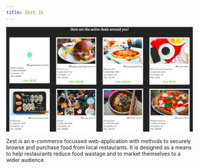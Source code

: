 ```yaml
---
title: Zest JS
---
```


![Zest JS](/assets/img/work/proj-1/img1.jpg)

Zest is an e-commerce focussed web-application with methods to securely browse and purchase food from local restaurants. It is designed as a means to help restaurants reduce food wastage and to market themselves to a wider audience.

<!-- ![Zest JS](/assets/img/work/proj-1/img2.jpg)
![Zest JS](/assets/img/work/proj-1/img3.jpg) -->
